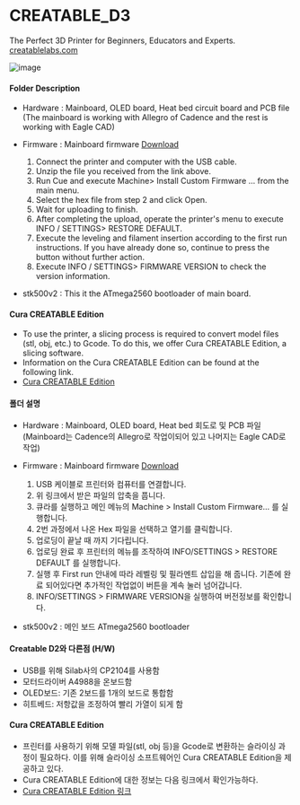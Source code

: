 # CREATABLE_D3
The Perfect 3D Printer for Beginners, Educators and Experts.
[creatablelabs.com](http://creatablelabs.com/)

![image](http://ateamventures.com/wp2/wp-content/themes/ateamventures/img/intro/intro3-1.png)

#### Folder Description
 - Hardware : Mainboard, OLED board, Heat bed circuit board and PCB file (The mainboard is working with Allegro of Cadence and the rest is working with Eagle CAD)
 - Firmware : Mainboard firmware [Download](https://github.com/AteamVentures/CREATABLE_D3/raw/master/Firmware/D3_Firmware.zip)  
	1. Connect the printer and computer with the USB cable.
	2. Unzip the file you received from the link above.
	3. Run Cue and execute Machine> Install Custom Firmware ... from the main menu.
	4. Select the hex file from step 2 and click Open.
	5. Wait for uploading to finish.
	6. After completing the upload, operate the printer's menu to execute INFO / SETTINGS> RESTORE DEFAULT.
	7. Execute the leveling and filament insertion according to the first run instructions. If you have already done so, continue to press the button without further action.
	8. Execute INFO / SETTINGS> FIRMWARE VERSION to check the version information.

 - stk500v2 : This it the ATmega2560 bootloader of main board.


#### Cura CREATABLE Edition

- To use the printer, a slicing process is required to convert model files (stl, obj, etc.) to Gcode. To do this, we offer Cura CREATABLE Edition, a slicing software.
- Information on the Cura CREATABLE Edition can be found at the following link.
- [Cura CREATABLE Edition](https://github.com/AteamVentures/CuraCreatableEdition)

#### 폴더 설명
 - Hardware : Mainboard, OLED board, Heat bed 회도로 및 PCB 파일 (Mainboard는 Cadence의 Allegro로 작업이되어 있고 나머지는 Eagle CAD로 작업)
 - Firmware : Mainboard firmware [Download](https://github.com/AteamVentures/CREATABLE_D3/raw/master/Firmware/D3_Firmware.zip)  
	1. USB 케이블로 프린터와 컴퓨터를 연결합니다.
	2. 위 링크에서 받은 파일의 압축을 풉니다.
	3. 큐라를 실행하고 메인 메뉴의 Machine > Install Custom Firmware... 를 실행합니다.
	4. 2번 과정에서 나온 Hex 파일을 선택하고 열기를 클릭합니다.
	5. 업로딩이 끝날 때 까지 기다립니다.
	6. 업로딩 완료 후 프린터의 메뉴를 조작하여 INFO/SETTINGS > RESTORE DEFAULT 를 실행합니다.
	7. 실행 후 First run 안내에 따라 레벨링 및 필라멘트 삽입을 해 줍니다. 기존에 완료 되어있다면 추가적인 작업없이 버튼을 계속 눌러 넘어갑니다.
	8. INFO/SETTINGS > FIRMWARE VERSION을 실행하여 버전정보를 확인합니다.

 - stk500v2 : 메인 보드 ATmega2560 bootloader

#### Creatable D2와 다른점 (H/W)

- USB를 위해 Silab사의 CP2104를 사용함
- 모터드라이버 A4988을 온보드함
- OLED보드: 기존 2보드를 1개의 보드로 통합함
- 히트베드: 저항값을 조정하여 빨리 가열이 되게 함

#### Cura CREATABLE Edition

- 프린터를 사용하기 위해 모델 파일(stl, obj 등)을 Gcode로 변환하는 슬라이싱 과정이 필요하다. 이를 위해 슬라이싱 소프트웨어인 Cura CREATABLE Edition을 제공하고 있다.
- Cura CREATABLE Edition에 대한 정보는 다음 링크에서 확인가능하다.
- [Cura CREATABLE Edition 링크](https://github.com/AteamVentures/CuraCreatableEdition)

